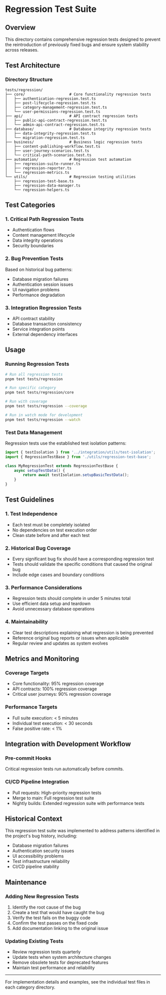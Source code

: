 # Regression Test Suite

## Overview

This directory contains comprehensive regression tests designed to prevent the reintroduction of previously fixed bugs and ensure system stability across releases.

## Test Architecture

### Directory Structure

```
tests/regression/
├── core/                    # Core functionality regression tests
│   ├── authentication-regression.test.ts
│   ├── post-lifecycle-regression.test.ts
│   ├── category-management-regression.test.ts
│   └── user-permissions-regression.test.ts
├── api/                     # API contract regression tests
│   ├── public-api-contract-regression.test.ts
│   └── admin-api-contract-regression.test.ts
├── database/                # Database integrity regression tests
│   ├── data-integrity-regression.test.ts
│   └── migration-regression.test.ts
├── business/                # Business logic regression tests
│   ├── content-publishing-workflow.test.ts
│   ├── user-journey-scenarios.test.ts
│   └── critical-path-scenarios.test.ts
├── automation/              # Regression test automation
│   ├── regression-suite-runner.ts
│   ├── regression-reporter.ts
│   └── regression-metrics.ts
└── utils/                   # Regression testing utilities
    ├── regression-test-base.ts
    ├── regression-data-manager.ts
    └── regression-helpers.ts
```

## Test Categories

### 1. Critical Path Regression Tests

- Authentication flows
- Content management lifecycle
- Data integrity operations
- Security boundaries

### 2. Bug Prevention Tests

Based on historical bug patterns:

- Database migration failures
- Authentication session issues
- UI navigation problems
- Performance degradation

### 3. Integration Regression Tests

- API contract stability
- Database transaction consistency
- Service integration points
- External dependency interfaces

## Usage

### Running Regression Tests

```bash
# Run all regression tests
pnpm test tests/regression

# Run specific category
pnpm test tests/regression/core

# Run with coverage
pnpm test tests/regression --coverage

# Run in watch mode for development
pnpm test tests/regression --watch
```

### Test Data Management

Regression tests use the established test isolation patterns:

```typescript
import { testIsolation } from '../integration/utils/test-isolation';
import { RegressionTestBase } from './utils/regression-test-base';

class MyRegressionTest extends RegressionTestBase {
	async setupTestData() {
		return await testIsolation.setupBasicTestData();
	}
}
```

## Test Guidelines

### 1. Test Independence

- Each test must be completely isolated
- No dependencies on test execution order
- Clean state before and after each test

### 2. Historical Bug Coverage

- Every significant bug fix should have a corresponding regression test
- Tests should validate the specific conditions that caused the original bug
- Include edge cases and boundary conditions

### 3. Performance Considerations

- Regression tests should complete in under 5 minutes total
- Use efficient data setup and teardown
- Avoid unnecessary database operations

### 4. Maintainability

- Clear test descriptions explaining what regression is being prevented
- Reference original bug reports or issues when applicable
- Regular review and updates as system evolves

## Metrics and Monitoring

### Coverage Targets

- Core functionality: 95% regression coverage
- API contracts: 100% regression coverage
- Critical user journeys: 90% regression coverage

### Performance Targets

- Full suite execution: < 5 minutes
- Individual test execution: < 30 seconds
- False positive rate: < 1%

## Integration with Development Workflow

### Pre-commit Hooks

Critical regression tests run automatically before commits.

### CI/CD Pipeline Integration

- Pull requests: High-priority regression tests
- Merge to main: Full regression test suite
- Nightly builds: Extended regression suite with performance tests

## Historical Context

This regression test suite was implemented to address patterns identified in the project's bug history, including:

- Database migration failures
- Authentication security issues
- UI accessibility problems
- Test infrastructure reliability
- CI/CD pipeline stability

## Maintenance

### Adding New Regression Tests

1. Identify the root cause of the bug
2. Create a test that would have caught the bug
3. Verify the test fails on the buggy code
4. Confirm the test passes on the fixed code
5. Add documentation linking to the original issue

### Updating Existing Tests

- Review regression tests quarterly
- Update tests when system architecture changes
- Remove obsolete tests for deprecated features
- Maintain test performance and reliability

---

For implementation details and examples, see the individual test files in each category directory.
